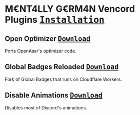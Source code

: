 # M€NT4LLY G€RM4N Vencord Plugins <a href="https://docs.vencord.dev/installing/custom-plugins"><kbd>Installation</kbd></a>

## Open Optimizer <a href="https://github.com/MENTALLY-GERM4N/vencord-plugins/raw/refs/heads/main/openOptimizer/index.ts"><kbd>Download</kbd></a>
Ports OpenAsar's optimizer code.

## Global Badges Reloaded <a href="https://github.com/MENTALLY-GERM4N/vencord-plugins/raw/refs/heads/main/globalBadgesReloaded/index.tsx"><kbd>Download</kbd></a>
Fork of Global Badges that runs on Cloudflare Workers.

## Disable Animations <a href="https://github.com/MENTALLY-GERM4N/vencord-plugins/raw/refs/heads/main/disableAnimations/index.ts"><kbd>Download</kbd></a>
Disables most of Discord's animations.

